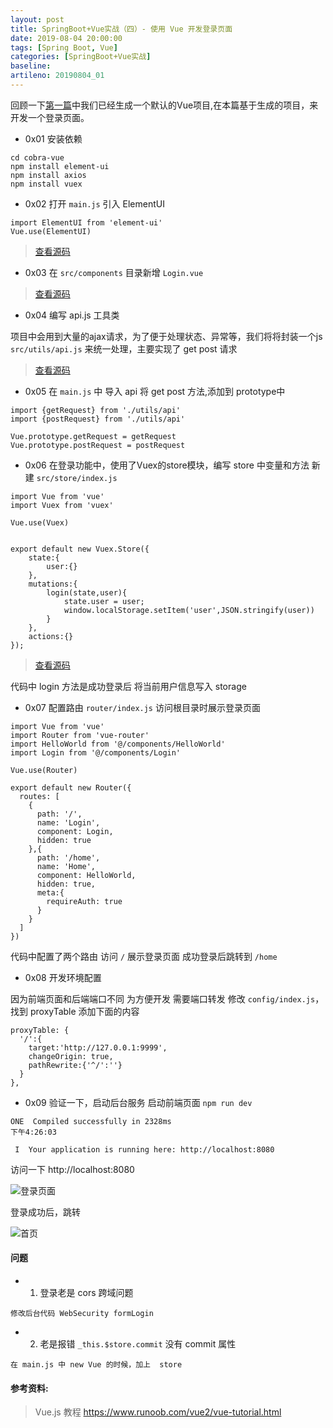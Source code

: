 ```yaml
---
layout: post
title: SpringBoot+Vue实战（四）- 使用 Vue 开发登录页面
date: 2019-08-04 20:00:00
tags: [Spring Boot, Vue]
categories: [SpringBoot+Vue实战]
baseline:
artileno: 20190804_01
---
```


回顾一下[第一篇](https://omnbmh.github.io/2019-08-01/springboot-vue-start.html)中我们已经生成一个默认的Vue项目,在本篇基于生成的项目，来开发一个登录页面。

* 0x01 安装依赖

```
cd cobra-vue
npm install element-ui
npm install axios
npm install vuex
```

* 0x02 打开 `main.js` 引入 ElementUI

```
import ElementUI from 'element-ui'
Vue.use(ElementUI)
```
> [查看源码](https://github.com/omnbmh/cobra/blob/master/cobra-vue/src/main.js)

* 0x03 在 `src/components` 目录新增 `Login.vue`
> [查看源码](https://github.com/omnbmh/cobra/blob/master/cobra-vue/src/components/Login.vue)

* 0x04 编写 api.js 工具类

项目中会用到大量的ajax请求，为了便于处理状态、异常等，我们将将封装一个js `src/utils/api.js` 来统一处理，主要实现了 get post 请求

> [查看源码](https://github.com/omnbmh/cobra/blob/master/cobra-vue/src/utils/api.js)


* 0x05 在 `main.js` 中 导入 api 将 get post 方法,添加到 prototype中
```
import {getRequest} from './utils/api'
import {postRequest} from './utils/api'

Vue.prototype.getRequest = getRequest
Vue.prototype.postRequest = postRequest
```

* 0x06 在登录功能中，使用了Vuex的store模块，编写 store 中变量和方法 新建 `src/store/index.js`

```
import Vue from 'vue'
import Vuex from 'vuex'

Vue.use(Vuex)


export default new Vuex.Store({
    state:{
        user:{}
    },
    mutations:{
        login(state,user){
            state.user = user;
            window.localStorage.setItem('user',JSON.stringify(user))
        }
    },
    actions:{}
});
```
> [查看源码](https://github.com/omnbmh/cobra/blob/master/cobra-vue/src/store/index.js)

代码中 login 方法是成功登录后 将当前用户信息写入 storage

* 0x07 配置路由 `router/index.js` 访问根目录时展示登录页面

```
import Vue from 'vue'
import Router from 'vue-router'
import HelloWorld from '@/components/HelloWorld'
import Login from '@/components/Login'

Vue.use(Router)

export default new Router({
  routes: [
    {
      path: '/',
      name: 'Login',
      component: Login,
      hidden: true
    },{
      path: '/home',
      name: 'Home',
      component: HelloWorld,
      hidden: true,
      meta:{
        requireAuth: true
      }
    }
  ]
})

```

代码中配置了两个路由 访问 `/` 展示登录页面 成功登录后跳转到 `/home`

* 0x08 开发环境配置

因为前端页面和后端端口不同 为方便开发 需要端口转发 修改 `config/index.js`，找到 proxyTable 添加下面的内容

```
proxyTable: {
  '/':{
    target:'http://127.0.0.1:9999',
    changeOrigin: true,
    pathRewrite:{'^/':''}
  }
},
```

* 0x09 验证一下，启动后台服务 启动前端页面 `npm run dev`

```
ONE  Compiled successfully in 2328ms                                                                                                                                    下午4:26:03

 I  Your application is running here: http://localhost:8080
```

访问一下 http://localhost:8080

![登录页面]({{site.url}}/assets/20190804_01_01.png)

登录成功后，跳转

![首页]({{site.url}}/assets/20190804_01_01.png)

#### 问题
* 1. 登录老是 cors 跨域问题

```
修改后台代码 WebSecurity formLogin
```

* 2. 老是报错 `_this.$store.commit` 没有 commit 属性

```
在 main.js 中 new Vue 的时候，加上  store
```

#### 参考资料:
> Vue.js 教程 https://www.runoob.com/vue2/vue-tutorial.html
